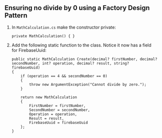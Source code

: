 ## Ensuring no divide by 0 using a Factory Design Pattern

1. In `MathCalculation.cs` make the constructor private:

    ```
    private MathCalculation() { }
    ```

1. Add the following static function to the class. Notice it now has a field for FirebaseUuid:

    ```
    public static MathCalculation Create(decimal? firstNumber, decimal? secondNumber, int? operation, decimal? result, string? firebaseUuid)
    {
        if (operation == 4 && secondNumber == 0)
        {
            throw new ArgumentException("Cannot divide by zero.");
        }

        return new MathCalculation
        {
            FirstNumber = firstNumber,
            SecondNumber = secondNumber,
            Operation = operation,
            Result = result,
            FirebaseUuid = firebaseUuid
        };
    }
    ```